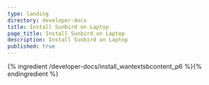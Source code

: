 ```yaml
---
type: landing
directory: developer-docs
title: Install Sunbird on Laptop
page_title: Install Sunbird on Laptop
description: Install Sunbird on Laptop
published: true
---
```



{% ingredient /developer-docs/install_wantextsbcontent_p6 %}{% endingredient %}
